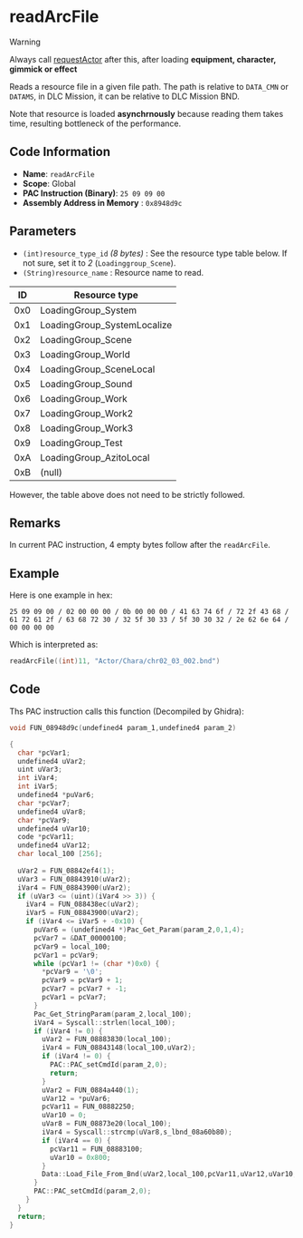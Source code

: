 # readArcFile

> [!WARNING]
> Always call [requestActor](./requestactor.md) after this, after loading **equipment, character, gimmick or effect**

Reads a resource file in a given file path. The path is relative to `DATA_CMN` or `DATAMS`, in DLC Mission, it can be relative to DLC Mission BND.

Note that resource is loaded **asynchrnously** because reading them takes time, resulting bottleneck of the performance.

## Code Information

- **Name**: `readArcFile`
- **Scope**: Global
- **PAC Instruction (Binary)**: `25 09 09 00`
- **Assembly Address in Memory** : `0x8948d9c`

## Parameters

- `(int)resource_type_id` *(8 bytes)* : See the resource type table below. If not sure, set it to *2* (`Loadinggroup_Scene`).
- `(String)resource_name` : Resource name to read.

|ID|Resource type|
|---|---|
|0x0|LoadingGroup_System|
|0x1|LoadingGroup_SystemLocalize|
|0x2|LoadingGroup_Scene|
|0x3|LoadingGroup_World|
|0x4|LoadingGroup_SceneLocal|
|0x5|LoadingGroup_Sound|
|0x6|LoadingGroup_Work|
|0x7|LoadingGroup_Work2|
|0x8|LoadingGroup_Work3|
|0x9|LoadingGroup_Test|
|0xA|LoadingGroup_AzitoLocal|
|0xB|(null)|

However, the table above does not need to be strictly followed.

## Remarks

In current PAC instruction, 4 empty bytes follow after the `readArcFile`.

## Example

Here is one example in hex:

```25 09 09 00 / 02 00 00 00 / 0b 00 00 00 / 41 63 74 6f / 72 2f 43 68 / 61 72 61 2f / 63 68 72 30 / 32 5f 30 33 / 5f 30 30 32 / 2e 62 6e 64 / 00 00 00 00```

Which is interpreted as:

```c
readArcFile((int)11, "Actor/Chara/chr02_03_002.bnd")
```

## Code

Ths PAC instruction calls this function (Decompiled by Ghidra):

```c
void FUN_08948d9c(undefined4 param_1,undefined4 param_2)

{
  char *pcVar1;
  undefined4 uVar2;
  uint uVar3;
  int iVar4;
  int iVar5;
  undefined4 *puVar6;
  char *pcVar7;
  undefined4 uVar8;
  char *pcVar9;
  undefined4 uVar10;
  code *pcVar11;
  undefined4 uVar12;
  char local_100 [256];
  
  uVar2 = FUN_08842ef4(1);
  uVar3 = FUN_08843910(uVar2);
  iVar4 = FUN_08843900(uVar2);
  if (uVar3 <= (uint)(iVar4 >> 3)) {
    iVar4 = FUN_088438ec(uVar2);
    iVar5 = FUN_08843900(uVar2);
    if (iVar4 <= iVar5 + -0x10) {
      puVar6 = (undefined4 *)Pac_Get_Param(param_2,0,1,4);
      pcVar7 = &DAT_00000100;
      pcVar9 = local_100;
      pcVar1 = pcVar9;
      while (pcVar1 != (char *)0x0) {
        *pcVar9 = '\0';
        pcVar9 = pcVar9 + 1;
        pcVar7 = pcVar7 + -1;
        pcVar1 = pcVar7;
      }
      Pac_Get_StringParam(param_2,local_100);
      iVar4 = Syscall::strlen(local_100);
      if (iVar4 != 0) {
        uVar2 = FUN_08883830(local_100);
        iVar4 = FUN_08843148(local_100,uVar2);
        if (iVar4 != 0) {
          PAC::PAC_setCmdId(param_2,0);
          return;
        }
        uVar2 = FUN_0884a440(1);
        uVar12 = *puVar6;
        pcVar11 = FUN_08882250;
        uVar10 = 0;
        uVar8 = FUN_08873e20(local_100);
        iVar4 = Syscall::strcmp(uVar8,s_lbnd_08a60b80);
        if (iVar4 == 0) {
          pcVar11 = FUN_08883100;
          uVar10 = 0x800;
        }
        Data::Load_File_From_Bnd(uVar2,local_100,pcVar11,uVar12,uVar10,0,0,0,0,0);
      }
      PAC::PAC_setCmdId(param_2,0);
    }
  }
  return;
}
```
